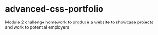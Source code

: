 # advanced-css-portfolio
Module 2 challenge homework to produce a website to showcase projects and work to potential employers

